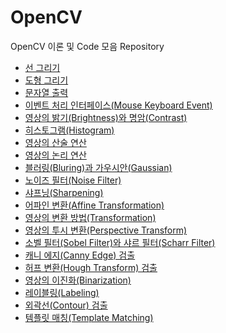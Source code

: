 # OpenCV
OpenCV 이론 및 Code 모음 Repository

<ul>
<li><a href="https://github.com/JeHeeYu/OpenCV/tree/main/Line%20Draw" target="_blank">선 그리기</li>
<li><a href="https://github.com/JeHeeYu/OpenCV/tree/main/Shapes" target="_blank">도형 그리기</li>
<li><a href="https://github.com/JeHeeYu/OpenCV/tree/main/Print%20String" target="_blank">문자열 출력</li>
<li><a href="https://github.com/JeHeeYu/OpenCV/tree/main/EventInterface" target="_blank">이벤트 처리 인터페이스(Mouse Keyboard Event)</li>
<li><a href="https://github.com/JeHeeYu/OpenCV/tree/main/Brightness%20Contrast" target="_blank">영상의 밝기(Brightness)와 명암(Contrast)</li>
<li><a href="https://github.com/JeHeeYu/OpenCV/tree/main/History" target="_blank">히스토그램(Histogram)</li>
  <li><a href="https://github.com/JeHeeYu/OpenCV/tree/main/Arithmetic" target="_blank">영상의 산술 연산</li>
    <li><a href="https://github.com/JeHeeYu/OpenCV/tree/main/Logical" target="_blank">영상의 논리 연산</li>
    <li><a href="https://github.com/JeHeeYu/OpenCV/blob/main/Bluring%20Gaussian/README.md" target="_blank">블러링(Bluring)과 가우시안(Gaussian)</li>
    <li><a href="https://github.com/JeHeeYu/OpenCV/tree/main/Noise%20Filter" target="_blank">노이즈 필터(Noise Filter)</li>
<li><a href="https://github.com/JeHeeYu/OpenCV/tree/main/Sharpening" target="_blank">샤프닝(Sharpening)</li>
<li><a href="https://github.com/JeHeeYu/OpenCV/tree/main/Affine%20Transformation" target="_blank">어파인 변환(Affine Transformation)</li>
  <li><a href="https://github.com/JeHeeYu/OpenCV/blob/main/Transformation" target="_blank">영상의 변환 방법(Transformation)</li>
  <li><a href="https://github.com/JeHeeYu/OpenCV/tree/main/Perspective" target="_blank">영상의 투시 변환(Perspective Transform)</li>
  <li><a href="https://github.com/JeHeeYu/OpenCV/tree/main/Sobel%20Scharr%20Filter" target="_blank">소벨 필터(Sobel Filter)와 샤르 필터(Scharr Filter)</li>
  <li><a href="https://github.com/JeHeeYu/OpenCV/tree/main/Canny%20Edge" target="_blank">캐니 에지(Canny Edge) 검출</li>
    <li><a href="https://github.com/JeHeeYu/OpenCV/tree/main/Hough%20Transform" target="_blank">허프 변환(Hough Transform) 검출</li>
    <li><a href="https://github.com/JeHeeYu/OpenCV/tree/main/Binarization" target="_blank">영상의 이진화(Binarization)</li>
    <li><a href="https://github.com/JeHeeYu/OpenCV/tree/main/Labeling" target="_blank">레이블링(Labeling)</li>
    <li><a href="https://github.com/JeHeeYu/OpenCV/tree/main/Contour" target="_blank">외곽선(Contour) 검출</li>
    <li><a href="https://github.com/JeHeeYu/OpenCV/tree/main/Template%20Matching" target="_blank">템플릿 매칭(Template Matching)</li>
</ul>


